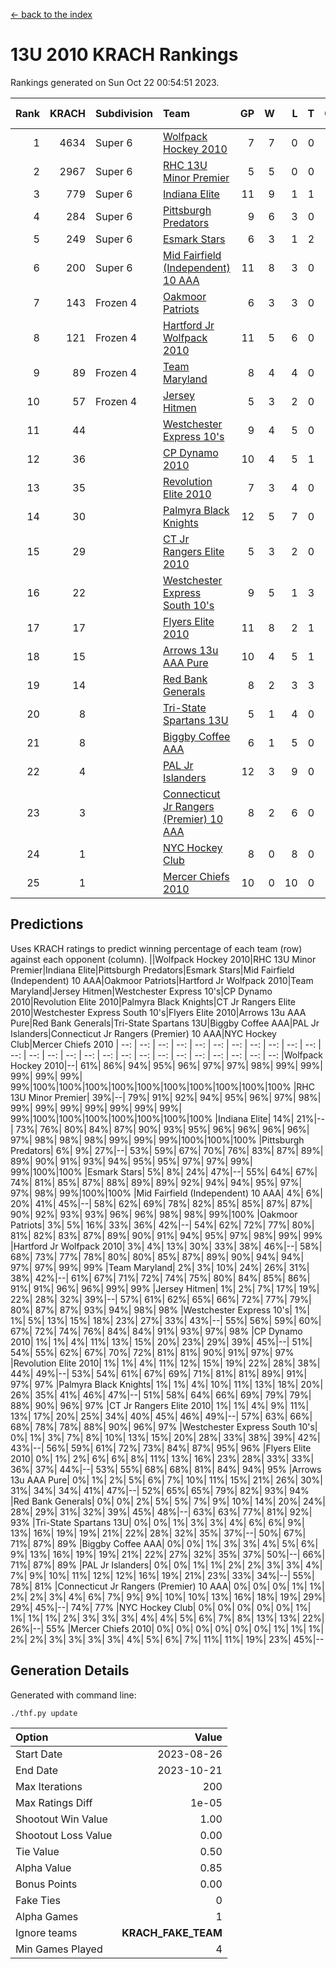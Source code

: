 [<- back to the index](readme.md)
# 13U 2010 KRACH Rankings
Rankings generated on Sun Oct 22 00:54:51 2023.

Rank|KRACH|Subdivision|Team|GP|W|L|T|OTW|OTL|SoS|Exp Wins|Win Diff
---:|---:|:---|:---|---:|---:|---:|---:|---:|---:|---:|---:|---:
1|4634|Super 6|[Wolfpack Hockey 2010](https://gamesheetstats.com/seasons/3664/teams/140960/schedule)|7|7|0|0|0|0|92|7.8|-0.0
2|2967|Super 6|[RHC 13U Minor Premier](https://gamesheetstats.com/seasons/3664/teams/140959/schedule)|5|5|0|0|1|0|77|5.8|-0.0
3|779|Super 6|[Indiana Elite](https://gamesheetstats.com/seasons/3664/teams/144350/schedule)|11|9|1|1|0|0|140|10.4|0.0
4|284|Super 6|[Pittsburgh Predators](https://gamesheetstats.com/seasons/3664/teams/140974/schedule)|9|6|3|0|0|0|271|6.9|0.0
5|249|Super 6|[Esmark Stars](https://gamesheetstats.com/seasons/3664/teams/140972/schedule)|6|3|1|2|0|0|249|4.9|0.0
6|200|Super 6|[Mid Fairfield (Independent) 10 AAA](https://gamesheetstats.com/seasons/3664/teams/140956/schedule)|11|8|3|0|1|0|799|8.8|-0.0
7|143|Frozen 4|[Oakmoor Patriots](https://gamesheetstats.com/seasons/3664/teams/162748/schedule)|6|3|3|0|0|0|307|3.9|0.0
8|121|Frozen 4|[Hartford Jr Wolfpack 2010](https://gamesheetstats.com/seasons/3664/teams/140957/schedule)|11|5|6|0|0|2|1309|5.8|-0.0
9|89|Frozen 4|[Team Maryland](https://gamesheetstats.com/seasons/3664/teams/140976/schedule)|8|4|4|0|1|0|700|4.8|-0.0
10|57|Frozen 4|[Jersey Hitmen](https://gamesheetstats.com/seasons/3664/teams/140961/schedule)|5|3|2|0|0|0|90|3.9|0.0
11|44||[Westchester Express 10's](https://gamesheetstats.com/seasons/3664/teams/140967/schedule)|9|4|5|0|0|0|368|4.8|-0.0
12|36||[CP Dynamo 2010](https://gamesheetstats.com/seasons/3664/teams/140968/schedule)|10|4|5|1|0|1|100|5.4|0.0
13|35||[Revolution Elite 2010](https://gamesheetstats.com/seasons/3664/teams/140975/schedule)|7|3|4|0|0|0|661|3.9|0.0
14|30||[Palmyra Black Knights](https://gamesheetstats.com/seasons/3664/teams/140973/schedule)|12|5|7|0|0|0|750|5.9|0.0
15|29||[CT Jr Rangers Elite 2010](https://gamesheetstats.com/seasons/3664/teams/140955/schedule)|5|3|2|0|0|0|23|3.9|0.0
16|22||[Westchester Express South 10's](https://gamesheetstats.com/seasons/3664/teams/140971/schedule)|9|5|1|3|0|0|26|7.4|0.0
17|17||[Flyers Elite 2010](https://gamesheetstats.com/seasons/3664/teams/140963/schedule)|11|8|2|1|0|0|7|9.4|0.0
18|15||[Arrows 13u AAA Pure](https://gamesheetstats.com/seasons/3664/teams/140965/schedule)|10|4|5|1|0|0|38|5.4|0.0
19|14||[Red Bank Generals](https://gamesheetstats.com/seasons/3664/teams/140962/schedule)|8|2|3|3|0|1|52|4.4|0.0
20|8||[Tri-State Spartans 13U](https://gamesheetstats.com/seasons/3664/teams/144349/schedule)|5|1|4|0|1|0|204|1.9|0.0
21|8||[Biggby Coffee AAA](https://gamesheetstats.com/seasons/3664/teams/144347/schedule)|6|1|5|0|0|1|286|1.9|0.0
22|4||[PAL Jr Islanders](https://gamesheetstats.com/seasons/3664/teams/140969/schedule)|12|3|9|0|0|0|22|3.9|0.0
23|3||[Connecticut Jr Rangers (Premier) 10 AAA](https://gamesheetstats.com/seasons/3664/teams/140958/schedule)|8|2|6|0|0|0|23|2.9|0.0
24|1||[NYC Hockey Club](https://gamesheetstats.com/seasons/3664/teams/140966/schedule)|8|0|8|0|0|0|57|0.9|0.0
25|1||[Mercer Chiefs 2010](https://gamesheetstats.com/seasons/3664/teams/140964/schedule)|10|0|10|0|0|0|21|0.9|0.0

## Predictions
Uses KRACH ratings to predict winning percentage of each team (row) against each opponent (column).
||Wolfpack Hockey 2010|RHC 13U Minor Premier|Indiana Elite|Pittsburgh Predators|Esmark Stars|Mid Fairfield (Independent) 10 AAA|Oakmoor Patriots|Hartford Jr Wolfpack 2010|Team Maryland|Jersey Hitmen|Westchester Express 10's|CP Dynamo 2010|Revolution Elite 2010|Palmyra Black Knights|CT Jr Rangers Elite 2010|Westchester Express South 10's|Flyers Elite 2010|Arrows 13u AAA Pure|Red Bank Generals|Tri-State Spartans 13U|Biggby Coffee AAA|PAL Jr Islanders|Connecticut Jr Rangers (Premier) 10 AAA|NYC Hockey Club|Mercer Chiefs 2010
| --: | --: | --: | --: | --: | --: | --: | --: | --: | --: | --: | --: | --: | --: | --: | --: | --: | --: | --: | --: | --: | --: | --: | --: | --: | --: 
|Wolfpack Hockey 2010|--| 61%| 86%| 94%| 95%| 96%| 97%| 97%| 98%| 99%| 99%| 99%| 99%| 99%| 99%|100%|100%|100%|100%|100%|100%|100%|100%|100%|100%
|RHC 13U Minor Premier| 39%|--| 79%| 91%| 92%| 94%| 95%| 96%| 97%| 98%| 99%| 99%| 99%| 99%| 99%| 99%| 99%| 99%|100%|100%|100%|100%|100%|100%|100%
|Indiana Elite| 14%| 21%|--| 73%| 76%| 80%| 84%| 87%| 90%| 93%| 95%| 96%| 96%| 96%| 96%| 97%| 98%| 98%| 98%| 99%| 99%| 99%|100%|100%|100%
|Pittsburgh Predators|  6%|  9%| 27%|--| 53%| 59%| 67%| 70%| 76%| 83%| 87%| 89%| 89%| 90%| 91%| 93%| 94%| 95%| 95%| 97%| 97%| 99%| 99%|100%|100%
|Esmark Stars|  5%|  8%| 24%| 47%|--| 55%| 64%| 67%| 74%| 81%| 85%| 87%| 88%| 89%| 89%| 92%| 94%| 94%| 95%| 97%| 97%| 98%| 99%|100%|100%
|Mid Fairfield (Independent) 10 AAA|  4%|  6%| 20%| 41%| 45%|--| 58%| 62%| 69%| 78%| 82%| 85%| 85%| 87%| 87%| 90%| 92%| 93%| 93%| 96%| 96%| 98%| 98%| 99%|100%
|Oakmoor Patriots|  3%|  5%| 16%| 33%| 36%| 42%|--| 54%| 62%| 72%| 77%| 80%| 81%| 82%| 83%| 87%| 89%| 90%| 91%| 94%| 95%| 97%| 98%| 99%| 99%
|Hartford Jr Wolfpack 2010|  3%|  4%| 13%| 30%| 33%| 38%| 46%|--| 58%| 68%| 73%| 77%| 78%| 80%| 80%| 85%| 87%| 89%| 90%| 94%| 94%| 97%| 97%| 99%| 99%
|Team Maryland|  2%|  3%| 10%| 24%| 26%| 31%| 38%| 42%|--| 61%| 67%| 71%| 72%| 74%| 75%| 80%| 84%| 85%| 86%| 91%| 91%| 96%| 96%| 99%| 99%
|Jersey Hitmen|  1%|  2%|  7%| 17%| 19%| 22%| 28%| 32%| 39%|--| 57%| 61%| 62%| 65%| 66%| 72%| 77%| 79%| 80%| 87%| 87%| 93%| 94%| 98%| 98%
|Westchester Express 10's|  1%|  1%|  5%| 13%| 15%| 18%| 23%| 27%| 33%| 43%|--| 55%| 56%| 59%| 60%| 67%| 72%| 74%| 76%| 84%| 84%| 91%| 93%| 97%| 98%
|CP Dynamo 2010|  1%|  1%|  4%| 11%| 13%| 15%| 20%| 23%| 29%| 39%| 45%|--| 51%| 54%| 55%| 62%| 67%| 70%| 72%| 81%| 81%| 90%| 91%| 97%| 97%
|Revolution Elite 2010|  1%|  1%|  4%| 11%| 12%| 15%| 19%| 22%| 28%| 38%| 44%| 49%|--| 53%| 54%| 61%| 67%| 69%| 71%| 81%| 81%| 89%| 91%| 97%| 97%
|Palmyra Black Knights|  1%|  1%|  4%| 10%| 11%| 13%| 18%| 20%| 26%| 35%| 41%| 46%| 47%|--| 51%| 58%| 64%| 66%| 69%| 79%| 79%| 88%| 90%| 96%| 97%
|CT Jr Rangers Elite 2010|  1%|  1%|  4%|  9%| 11%| 13%| 17%| 20%| 25%| 34%| 40%| 45%| 46%| 49%|--| 57%| 63%| 66%| 68%| 78%| 78%| 88%| 90%| 96%| 97%
|Westchester Express South 10's|  0%|  1%|  3%|  7%|  8%| 10%| 13%| 15%| 20%| 28%| 33%| 38%| 39%| 42%| 43%|--| 56%| 59%| 61%| 72%| 73%| 84%| 87%| 95%| 96%
|Flyers Elite 2010|  0%|  1%|  2%|  6%|  6%|  8%| 11%| 13%| 16%| 23%| 28%| 33%| 33%| 36%| 37%| 44%|--| 53%| 55%| 68%| 68%| 81%| 84%| 94%| 95%
|Arrows 13u AAA Pure|  0%|  1%|  2%|  5%|  6%|  7%| 10%| 11%| 15%| 21%| 26%| 30%| 31%| 34%| 34%| 41%| 47%|--| 52%| 65%| 65%| 79%| 82%| 93%| 94%
|Red Bank Generals|  0%|  0%|  2%|  5%|  5%|  7%|  9%| 10%| 14%| 20%| 24%| 28%| 29%| 31%| 32%| 39%| 45%| 48%|--| 63%| 63%| 77%| 81%| 92%| 93%
|Tri-State Spartans 13U|  0%|  0%|  1%|  3%|  3%|  4%|  6%|  6%|  9%| 13%| 16%| 19%| 19%| 21%| 22%| 28%| 32%| 35%| 37%|--| 50%| 67%| 71%| 87%| 89%
|Biggby Coffee AAA|  0%|  0%|  1%|  3%|  3%|  4%|  5%|  6%|  9%| 13%| 16%| 19%| 19%| 21%| 22%| 27%| 32%| 35%| 37%| 50%|--| 66%| 71%| 87%| 89%
|PAL Jr Islanders|  0%|  0%|  1%|  1%|  2%|  2%|  3%|  3%|  4%|  7%|  9%| 10%| 11%| 12%| 12%| 16%| 19%| 21%| 23%| 33%| 34%|--| 55%| 78%| 81%
|Connecticut Jr Rangers (Premier) 10 AAA|  0%|  0%|  0%|  1%|  1%|  2%|  2%|  3%|  4%|  6%|  7%|  9%|  9%| 10%| 10%| 13%| 16%| 18%| 19%| 29%| 29%| 45%|--| 74%| 77%
|NYC Hockey Club|  0%|  0%|  0%|  0%|  0%|  1%|  1%|  1%|  1%|  2%|  3%|  3%|  3%|  4%|  4%|  5%|  6%|  7%|  8%| 13%| 13%| 22%| 26%|--| 55%
|Mercer Chiefs 2010|  0%|  0%|  0%|  0%|  0%|  0%|  1%|  1%|  1%|  2%|  2%|  3%|  3%|  3%|  3%|  4%|  5%|  6%|  7%| 11%| 11%| 19%| 23%| 45%|--

## Generation Details

Generated with command line:
```
./thf.py update
```

| Option | Value |
| :----- | ----: |
| Start Date | 2023-08-26 |
| End Date | 2023-10-21 |
| Max Iterations | 200 |
| Max Ratings Diff | 1e-05 |
| Shootout Win Value | 1.00 |
| Shootout Loss Value | 0.00 |
| Tie Value | 0.50 |
| Alpha Value | 0.85 |
| Bonus Points | 0.00 |
| Fake Ties | 0 |
| Alpha Games | 1 |
| Ignore teams | __KRACH_FAKE_TEAM__ |
| Min Games Played | 4 |

